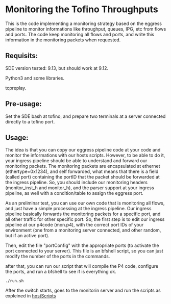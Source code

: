 # Monitoring the Tofino Throughputs

This is the code implementing a monitoring strategy based on the eggress pipeline to monitor informations like throughput, queues, IPG, etc from flows and ports. The code keep monitoring all flows and ports, and write this information in the monitoring packets when requested.

## Requisits:
SDE version tested: 9.13, but should work at 9.12.

Python3 and some libraries.

tcpreplay.

## Pre-usage:
Set the SDE bash at tofino, and prepare two terminals at a server connected directly to a tofino port.


## Usage:



The idea is that you can copy our eggress pipeline code at your code and monitor the informations with our hosts scripts. However, to be able to do it, your ingress pipeline should be able to understand and forward our monitoring packets. The monitoring packets are encapsulated at ethernet (ethertype=0x1234), and self forwarded, what means that there is a field (called port) containing the portID that the packet should be forwarded at the ingress pipeline. So, you should include our monitoring headers (monitor_inst_h and monitor_h), and the parser support at your ingress pipeline, as well with a condition/table to assign the eggress port.

As an preliminar test, you can use our own code that is monitoring all flows, and just have a simple processing at the ingress pipeline. Our ingress pipeline basically forwards the monitoring packets for a specific port, and all other traffic for other specific port. So, the first step is to edit our ingress pipeline at our p4code (mon.p4), with the correct port IDs of your environment (one from a monitoring server connected, and other random, but if an active port).

Then, edit the file "portConfig" with the appropriate ports (to activate the port connected to your server). This file is an bfshell script, so you can just modify the number of the ports in the commands.

after that, you can run our script that will compile the P4 code, configure the ports, and run a bfshell to see if  is everything ok.

```
./run.sh
```

After the switch starts, goes to the monitorin server and run the scripts as expleined in [hostScripts](hostScrits/Readme.md)


